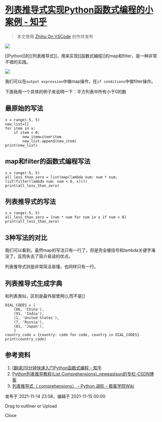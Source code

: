# [列表推导式实现Python函数式编程的小案例 - 知乎](https://zhuanlan.zhihu.com/p/433259455)

> 本文使用 [Zhihu On VSCode](https://zhuanlan.zhihu.com/p/106057556) 创作并发布

![](https://pic2.zhimg.com/v2-0b02964663868483195bf2d3ab4bcb6d_b.png)

\[\[Python\]\]的\[\[列表推导式\]\]，用来实现\[\[函数式编程\]\]的map和filter，是一种非常不错的实践。

![](https://pic3.zhimg.com/v2-0e3483856834baef4cc817026d79b442_b.png)

我们可以在`output expression`中做map操作，在`if conditions`中做filter操作。

下面我用一个具体的例子来说明一下：平方列表中所有小于0的数

## 最原始的写法

```
x = range(-5, 5)
new_list=[]
for item in x:
    if item < 0:
        new_item=item*item
        new_list.append(new_item)
print(new_list)
```

## map和filter的函数式编程写法

```
x = range(-5, 5)
all_less_than_zero = list(map(lambda num: num * num, list(filter(lambda num: num < 0, x))))
print(all_less_than_zero)
```

## 列表推导式的写法

```
x = range(-5, 5)
all_less_than_zero = [num * num for num in x if num < 0]
print(all_less_than_zero)
```

## 3种写法的对比

我们可以看到，虽然map的写法只有一行了，但是完全被括号和lambda关键字淹没了，反而失去了简介易读的优点。

列表推导式则是非常简洁易懂，也同样只有一行。

## 列表推导式生成字典

和列表类似，区别是最外层使用{},而不是\[\]

```
DIAL_CODES = [
    (86, 'China'),
    (91, 'India'),
    (1, 'United States'),
    (7, 'Russia'),
    (81, 'Japan'),
    ]
country_code = {country: code for code, country in DIAL_CODES}
print(country_code)
```

## 参考资料

1.  [\[翻译\]10分钟快速入门Python函数式编程 - 知乎](https://zhuanlan.zhihu.com/p/42621241)
2.  [Python列表推导教程(List Comprehensions)\_neweastsun的专栏-CSDN博客](https://blog.csdn.net/neweastsun/article/details/98535850 "垃圾中文技术性网站")
3.  [列表推导式（ comprehensions） - Python 进阶 - 极客学院Wiki](https://wiki.jikexueyuan.com/project/interpy-zh/Comprehensions/list-comprehensions.html)

发布于 2021-11-14 23:58，编辑于 2021-11-15 00:00

Drag to outliner or Upload

Close
